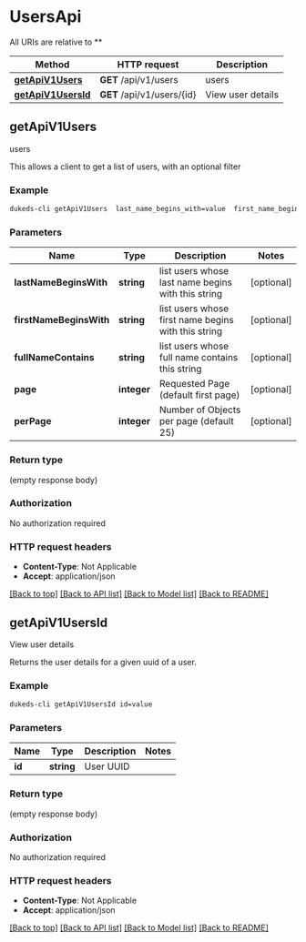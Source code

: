# UsersApi

All URIs are relative to **

Method | HTTP request | Description
------------- | ------------- | -------------
[**getApiV1Users**](UsersApi.md#getApiV1Users) | **GET** /api/v1/users | users
[**getApiV1UsersId**](UsersApi.md#getApiV1UsersId) | **GET** /api/v1/users/{id} | View user details


## **getApiV1Users**

users

This allows a client to get a list of users, with an optional filter

### Example
```bash
dukeds-cli getApiV1Users  last_name_begins_with=value  first_name_begins_with=value  full_name_contains=value  page=value  per_page=value
```

### Parameters

Name | Type | Description  | Notes
------------- | ------------- | ------------- | -------------
 **lastNameBeginsWith** | **string** | list users whose last name begins with this string | [optional]
 **firstNameBeginsWith** | **string** | list users whose first name begins with this string | [optional]
 **fullNameContains** | **string** | list users whose full name contains this string | [optional]
 **page** | **integer** | Requested Page (default first page) | [optional]
 **perPage** | **integer** | Number of Objects per page (default 25) | [optional]

### Return type

(empty response body)

### Authorization

No authorization required

### HTTP request headers

 - **Content-Type**: Not Applicable
 - **Accept**: application/json

[[Back to top]](#) [[Back to API list]](../README.md#documentation-for-api-endpoints) [[Back to Model list]](../README.md#documentation-for-models) [[Back to README]](../README.md)

## **getApiV1UsersId**

View user details

Returns the user details for a given uuid of a user.

### Example
```bash
dukeds-cli getApiV1UsersId id=value
```

### Parameters

Name | Type | Description  | Notes
------------- | ------------- | ------------- | -------------
 **id** | **string** | User UUID |

### Return type

(empty response body)

### Authorization

No authorization required

### HTTP request headers

 - **Content-Type**: Not Applicable
 - **Accept**: application/json

[[Back to top]](#) [[Back to API list]](../README.md#documentation-for-api-endpoints) [[Back to Model list]](../README.md#documentation-for-models) [[Back to README]](../README.md)

